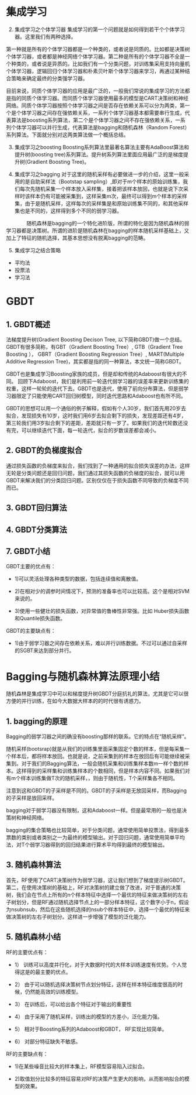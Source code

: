 # 集成学习
2. 集成学习之个体学习器
集成学习的第一个问题就是如何得到若干个个体学习器。这里我们有两种选择。

第一种就是所有的个体学习器都是一个种类的，或者说是同质的。比如都是决策树个体学习器，或者都是神经网络个体学习器。第二种是所有的个体学习器不全是一个种类的，或者说是异质的。比如我们有一个分类问题，对训练集采用支持向量机个体学习器，逻辑回归个体学习器和朴素贝叶斯个体学习器来学习，再通过某种结合策略来确定最终的分类强学习器。

目前来说，同质个体学习器的应用是最广泛的，一般我们常说的集成学习的方法都是指的同质个体学习器。而同质个体学习器使用最多的模型是CART决策树和神经网络。同质个体学习器按照个体学习器之间是否存在依赖关系可以分为两类，第一个是个体学习器之间存在强依赖关系，一系列个体学习器基本都需要串行生成，代表算法是boosting系列算法，第二个是个体学习器之间不存在强依赖关系，一系列个体学习器可以并行生成，代表算法是bagging和随机森林（Random Forest）系列算法。下面就分别对这两类算法做一个概括总结。

3. 集成学习之boosting
Boosting系列算法里最著名算法主要有AdaBoost算法和提升树(boosting tree)系列算法。提升树系列算法里面应用最广泛的是梯度提升树(Gradient Boosting Tree)。

4. 集成学习之bagging
对于这里的随机采样有必要做进一步的介绍，这里一般采用的是自助采样法（Bootstap sampling）,即对于m个样本的原始训练集，我们每次先随机采集一个样本放入采样集，接着把该样本放回，也就是说下次采样时该样本仍有可能被采集到，这样采集m次，最终可以得到m个样本的采样集，由于是随机采样，这样每次的采样集是和原始训练集不同的，和其他采样集也是不同的，这样得到多个不同的弱学习器。

　　　　随机森林是bagging的一个特化进阶版，所谓的特化是因为随机森林的弱学习器都是决策树。所谓的进阶是随机森林在bagging的样本随机采样基础上，又加上了特征的随机选择，其基本思想没有脱离bagging的范畴。

5. 集成学习之结合策略
* 平均法
* 投票法
* 学习法

# GBDT
## 1. GBDT概述
法梯度提升树(Gradient Boosting Decison Tree, 以下简称GBDT)做一个总结。GBDT有很多简称，有GBT（Gradient Boosting Tree）, GTB（Gradient Tree Boosting ）， GBRT（Gradient Boosting Regression Tree）, MART(Multiple Additive Regression Tree)，其实都是指的同一种算法，本文统一简称GBDT。

GBDT也是集成学习Boosting家族的成员，但是却和传统的Adaboost有很大的不同。
回顾下Adaboost，我们是利用前一轮迭代弱学习器的误差率来更新训练集的权重，这样一轮轮的迭代下去。GBDT也是迭代，使用了前向分布算法，但是弱学习器限定了只能使用CART回归树模型，同时迭代思路和Adaboost也有所不同。

GBDT的思想可以用一个通俗的例子解释，假如有个人30岁，我们首先用20岁去拟合，发现损失有10岁，这时我们用6岁去拟合剩下的损失，发现差距还有4岁，第三轮我们用3岁拟合剩下的差距，差距就只有一岁了。如果我们的迭代轮数还没有完，可以继续迭代下面，每一轮迭代，拟合的岁数误差都会减小。

## 2. GBDT的负梯度拟合
通过损失函数的负梯度来拟合，我们找到了一种通用的拟合损失误差的办法，这样无轮是分类问题还是回归问题，我们通过其损失函数的负梯度的拟合，就可以用GBDT来解决我们的分类回归问题。区别仅仅在于损失函数不同导致的负梯度不同而已。

## 3. GBDT回归算法

## 4. GBDT分类算法

## 7. GBDT小结　
GBDT主要的优点有：

* 1)可以灵活处理各种类型的数据，包括连续值和离散值。

* 2)在相对少的调参时间情况下，预测的准备率也可以比较高。这个是相对SVM来说的。

* 3)使用一些健壮的损失函数，对异常值的鲁棒性非常强。比如 Huber损失函数和Quantile损失函数。

GBDT的主要缺点有：

* 1)由于弱学习器之间存在依赖关系，难以并行训练数据。不过可以通过自采样的SGBT来达到部分并行。


# Bagging与随机森林算法原理小结
随机森林是集成学习中可以和梯度提升树GBDT分庭抗礼的算法，尤其是它可以很方便的并行训练，在如今大数据大样本的的时代很有诱惑力。

## 1.  bagging的原理
Bagging的弱学习器之间的确没有boosting那样的联系。它的特点在“随机采样”。

随机采样(bootsrap)就是从我们的训练集里面采集固定个数的样本，但是每采集一个样本后，都将样本放回。也就是说，之前采集到的样本在放回后有可能继续被采集到。对于我们的Bagging算法，一般会随机采集和训练集样本数m一样个数的样本。这样得到的采样集和训练集样本的个数相同，但是样本内容不同。如果我们对有m个样本训练集做T次的随机采样，，则由于随机性，T个采样集各不相同。

注意到这和GBDT的子采样是不同的。GBDT的子采样是无放回采样，而Bagging的子采样是放回采样。

bagging对于弱学习器没有限制，这和Adaboost一样。但是最常用的一般也是决策树和神经网络。

bagging的集合策略也比较简单，对于分类问题，通常使用简单投票法，得到最多票数的类别或者类别之一为最终的模型输出。对于回归问题，通常使用简单平均法，对T个弱学习器得到的回归结果进行算术平均得到最终的模型输出。

## 3. 随机森林算法
首先，RF使用了CART决策树作为弱学习器，这让我们想到了梯度提示树GBDT。第二，在使用决策树的基础上，RF对决策树的建立做了改进，对于普通的决策树，我们会在节点上所有的n个样本特征中选择一个最优的特征来做决策树的左右子树划分，但是RF通过随机选择节点上的一部分样本特征，这个数字小于n，假设为nsubnsub，然后在这些随机选择的nsub个样本特征中，选择一个最优的特征来做决策树的左右子树划分。这样进一步增强了模型的泛化能力。　

## 5. 随机森林小结
RF的主要优点有：
* 1） 训练可以高度并行化，对于大数据时代的大样本训练速度有优势。个人觉得这是的最主要的优点。

* 2） 由于可以随机选择决策树节点划分特征，这样在样本特征维度很高的时候，仍然能高效的训练模型。

* 3） 在训练后，可以给出各个特征对于输出的重要性

* 4） 由于采用了随机采样，训练出的模型的方差小，泛化能力强。

* 5） 相对于Boosting系列的Adaboost和GBDT， RF实现比较简单。

* 6） 对部分特征缺失不敏感。

RF的主要缺点有：

* 1)在某些噪音比较大的样本集上，RF模型容易陷入过拟合。

* 2)取值划分比较多的特征容易对RF的决策产生更大的影响，从而影响拟合的模型的效果。
